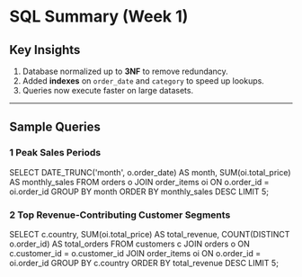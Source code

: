 # SQL Summary (Week 1)

## Key Insights
1. Database normalized up to **3NF** to remove redundancy.  
2. Added **indexes** on `order_date` and `category` to speed up lookups.  
3. Queries now execute faster on large datasets.

---

## Sample Queries

### 1 Peak Sales Periods

SELECT
    DATE_TRUNC('month', o.order_date) AS month,
    SUM(oi.total_price) AS monthly_sales
FROM orders o
JOIN order_items oi ON o.order_id = oi.order_id
GROUP BY month
ORDER BY monthly_sales DESC
LIMIT 5;

### 2 Top Revenue-Contributing Customer Segments

SELECT
    c.country,
    SUM(oi.total_price) AS total_revenue,
    COUNT(DISTINCT o.order_id) AS total_orders
FROM customers c
JOIN orders o ON c.customer_id = o.customer_id
JOIN order_items oi ON o.order_id = oi.order_id
GROUP BY c.country
ORDER BY total_revenue DESC
LIMIT 5;
